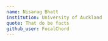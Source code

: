 ```yaml
---
name: Nisarag Bhatt
institution: University of Auckland
quote: That do be facts
github_user: FocalChord
---
```

